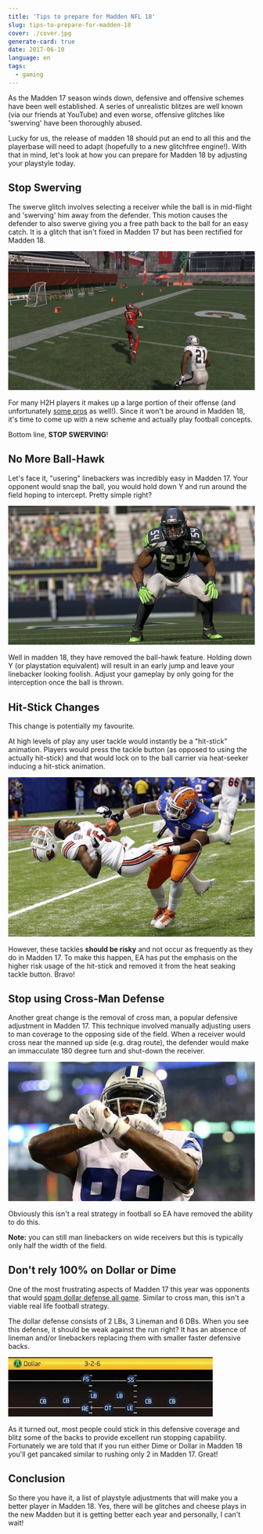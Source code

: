 ```yaml
---
title: 'Tips to prepare for Madden NFL 18'
slug: tips-to-prepare-for-madden-18
cover: ./cover.jpg
generate-card: true
date: 2017-06-10
language: en
tags:
  - gaming
---
```


As the Madden 17 season winds down, defensive and offensive schemes have been well established. A series of unrealistic blitzes are well known (via our friends at YouTube) and even worse, offensive glitches like 'swerving' have been thoroughly abused.

Lucky for us, the release of madden 18 should put an end to all this and the playerbase will need to adapt (hopefully to a new glitchfree engine!). With that in mind, let's look at how you can prepare for Madden 18 by adjusting your playstyle today.

## Stop Swerving

The swerve glitch involves selecting a receiver while the ball is in mid-flight and 'swerving' him away from the defender. This motion causes the defender to also swerve giving you a free path back to the ball for an easy catch. It is a glitch that isn't fixed in Madden 17 but has been rectified for Madden 18.

![Madden 17 Swerve](./swerve.jpg)

For many H2H players it makes up a large portion of their offense (and unfortunately [some pros](https://twitter.com/volterax?lang=en) as well!). Since it won't be around in Madden 18, it's time to come up with a new scheme and actually play football concepts.

Bottom line, **STOP SWERVING**!

## No More Ball-Hawk

Let's face it, "usering" linebackers was incredibly easy in Madden 17. Your opponent would snap the ball, you would hold down Y and run around the field hoping to intercept. Pretty simple right?

![Madden 17 Ball hawk](./wagner-ball-hawk.jpg)

Well in madden 18, they have removed the ball-hawk feature. Holding down Y (or playstation equivalent) will result in an early jump and leave your linebacker looking foolish. Adjust your gameplay by only going for the interception once the ball is thrown.

## Hit-Stick Changes

This change is potentially my favourite.

At high levels of play any user tackle would instantly be a "hit-stick" animation. Players would press the tackle button (as opposed to using the actually hit-stick) and that would lock on to the ball carrier via heat-seeker inducing a hit-stick animation.

![Madden Hit Stick](./hit-stick.jpg)

However, these tackles **should be risky** and not occur as frequently as they do in Madden 17. To make this happen, EA has put the emphasis on the higher risk usage of the hit-stick and removed it from the heat seaking tackle button. Bravo!

## Stop using Cross-Man Defense

Another great change is the removal of cross man, a popular defensive adjustment in Madden 17. This technique involved manually adjusting users to man coverage to the opposing side of the field. When a receiver would cross near the manned up side (e.g. drag route), the defender would make an immacculate 180 degree turn and shut-down the receiver.

![No More Cross Man Madden 18](./dez-x.jpg)

Obviously this isn't a real strategy in football so EA have removed the ability to do this.

**Note:** you can still man linebackers on wide receivers but this is typically only half the width of the field.

## Don't rely 100% on Dollar or Dime

One of the most frustrating aspects of Madden 17 this year was opponents that would [spam dollar defense all game](https://www.youtube.com/watch?v=4v3Mk30nXy4). Similar to cross man, this isn't a viable real life football strategy.

The dollar defense consists of 2 LBs, 3 Lineman and 6 DBs. When you see this defense, it should be weak against the run right? It has an absence of lineman and/or linebackers replacing them with smaller faster defensive backs.

![Dollar Defense in Madden](./dollar-defense-formation.jpg)

As it turned out, most people could stick in this defensive coverage and blitz some of the backs to provide excellent run stopping capability. Fortunately we are told that if you run either Dime or Dollar in Madden 18 you'll get pancaked similar to rushing only 2 in Madden 17. Great!

## Conclusion

So there you have it, a list of playstyle adjustments that will make you a better player in Madden 18. Yes, there will be glitches and cheese plays in the new Madden but it is getting better each year and personally, I can't wait!
